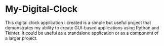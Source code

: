 # My-Digital-Clock
This digital clock application i created is a simple but useful project that demonstrates my ability to create GUI-based applications using Python and Tkinter. It could be useful as a standalone application or as a component of a larger project.
